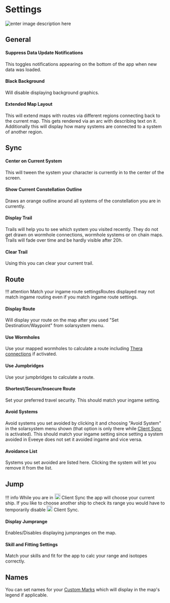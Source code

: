 # Settings
![enter image description here](https://raw.githubusercontent.com/Risingson/eedocs/master/docs/images/menus/settings.png)
## General
#### Suppress Data Update Notifications
This toggles notifications appearing on the bottom of the app when new data was loaded.
#### Black Background
Will disable displaying background graphics.
#### Extended Map Layout
This will extend maps with routes via different regions connecting back to the current map. This gets rendered via an arc with describing text on it.
Additionally this will display how many systems are connected to a system of another region.

## Sync
#### Center on Current System
This will tween the system your character is currently in to the center of the screen.
#### Show Current Constellation Outline
Draws an orange outline around all systems of the constellation you are in currently.
#### Display Trail
Trails will help you to see which system you visited recently.
They do not get drawn on wormhole connections, wormhole systems or on chain maps.
Trails will fade over time and be hardly visible after 20h. 
#### Clear Trail
Using this you can clear your current trail.

## Route

!!! attention
    Match your ingame route settingsRoutes displayed may not match ingame routing even if you match ingame route settings.

#### Display Route
Will display your route on the map after you used "Set Destination/Waypoint" from solarsystem menu.
#### Use Wormholes
Use your mapped wormholes to calculate a route including [Thera connections](https://eedocs.readthedocs.io/en/latest/map/map-options-misc/) if activated.
#### Use Jumpbridges 
Use your jumpbridges to calculate a route.
#### Shortest/Secure/Insecure Route
Set your preferred travel security. This should match your ingame setting.
#### Avoid Systems
Avoid systems you set avoided by clicking it and choosing "Avoid System" in the solarsystem menu shown (that option is only there while [Client Sync](https://eedocs.readthedocs.io/en/latest/sync/client-synchronisation/) is activated). This should match your ingame setting since setting a system avoided in Eveeye does not set it avoided ingame and vice versa.
#### Avoidance List
Systems you set avoided are listed here. Clicking the system will let you remove it from the list.

## Jump

!!! info
    While you are in <img src="https://raw.githubusercontent.com/Risingson/eedocs/master/docs/images/Marker-100_on.png" width="18" height="18"> Client Sync the app will choose your current ship. If you like to choose another ship to check its range you would have to temporarily disable <img src="https://raw.githubusercontent.com/Risingson/eedocs/master/docs/images/Marker-100_off.png" width="18" height="18"> Client Sync.


#### Display Jumprange
Enables/Disables displaying jumpranges on the map.
#### Skill and Fitting Settings
Match your skills and fit for the app to calc your range and isotopes correctly.

## Names
You can set names for your [Custom Marks](https://eedocs.readthedocs.io/en/latest/sharing/custom-marks/) which will display in the map's legend if applicable.

<!--stackedit_data:
eyJoaXN0b3J5IjpbLTEwMDY3NDgzNTIsMTM1OTk5OTY0NSwxNz
k5MTg1MTk2LDEzMTE3NDI0ODQsMTgzMjE1NjI4Nl19
-->